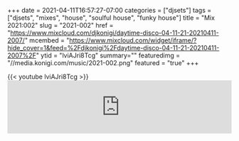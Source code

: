 +++
date = 2021-04-11T16:57:27-07:00
categories = ["djsets"]
tags = ["djsets", "mixes", "house", "soulful house", "funky house"]
title = "Mix 2021:002"
slug = "2021-002"
href = "https://www.mixcloud.com/djkonigi/daytime-disco-04-11-21-20210411-2007/"
mcembed = "https://www.mixcloud.com/widget/iframe/?hide_cover=1&feed=%2Fdjkonigi%2Fdaytime-disco-04-11-21-20210411-2007%2F"
ytid = "lviAJri8Tcg"
summary=""
featuredimg = "//media.konigi.com/music/2021-002.png"
featured = "true"
+++

<div class="video"><div class="embed" >
{{< youtube lviAJri8Tcg >}}
</div></div>


<div class="mix"><div class="embed" >
<iframe width="100%" height="120" src="https://www.mixcloud.com/widget/iframe/?hide_cover=1&feed=%2Fdjkonigi%2Fdaytime-disco-04-11-21-20210411-2007%2F" frameborder="0" ></iframe>
</div></div>
